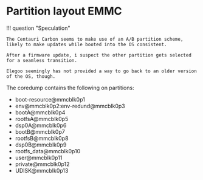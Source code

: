 # Partition layout EMMC

!!! question "Speculation"

    The Centauri Carbon seems to make use of an A/B partition scheme, 
    likely to make updates while booted into the OS consistent.

    After a firmware update, i suspect the other partition gets selected for a seamless transition.

    Elegoo seemingly has not provided a way to go back to an older version of the OS, though.

The coredump contains the following on partitions:

- boot-resource@mmcblk0p1
- env@mmcblk0p2:env-redund@mmcblk0p3
- bootA@mmcblk0p4
- rootfsA@mmcblk0p5
- dsp0A@mmcblk0p6
- bootB@mmcblk0p7
- rootfsB@mmcblk0p8
- dsp0B@mmcblk0p9
- rootfs_data@mmcblk0p10
- user@mmcblk0p11
- private@mmcblk0p12
- UDISK@mmcblk0p13